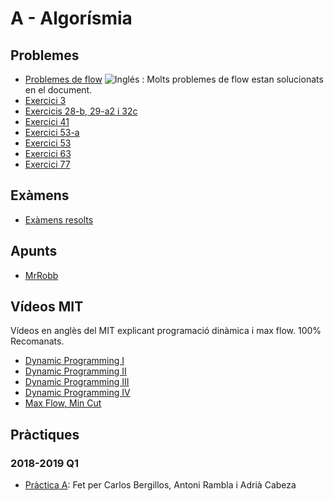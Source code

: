 # A - Algorísmia

## Problemes
- [Problemes de flow](https://github.com/RepoFIBtori/RepoFIBtori/blob/master/Computacio/A/Documents/homecornell_NF.pdf) ![Inglés](http://www.kreativekorp.com/lib/flags/gb.png) 
: Molts problemes de flow estan solucionats en el document.
- [Exercici 3](https://github.com/NIL6NIL6/Algorismia/blob/master/CoefGini.pdf)
- [Exercicis 28-b, 29-a2 i 32c](https://github.com/RepoFIBtori/RepoFIBtori/blob/master/Computacio/A/Documents/aclariments.pdf)
- [Exercici 41](https://github.com/NIL6NIL6/Algorismia/blob/master/CinemaVis.pdf)
- [Exercici 53-a](https://github.com/RepoFIBtori/RepoFIBtori/blob/master/Computacio/A/Documents/aclariments2.pdf)
- [Exercici 53](https://github.com/Dirken/A-FIB/blob/master/Exercici%20entregable%20Algor%C3%ADsmia%202.pdf)
- [Exercici 63](https://github.com/NIL6NIL6/Algorismia/blob/master/Simpatia.pdf)
- [Exercici 77](https://github.com/Dirken/A-FIB/blob/master/Exercici%20entregable%20Algor%C3%ADsmia%202.pdf)

## Exàmens
- [Exàmens resolts](https://github.com/RepoFIBtori/RepoFIBtori/tree/master/Computacio/A/Examens)

## Apunts
- [MrRobb](https://github.com/MrRobb/A-FIB/tree/master/Apuntes)

## Vídeos MIT
Vídeos en anglès del MIT explicant programació dinàmica i max flow. 100% Recomanats.
- [Dynamic Programming I](https://www.youtube.com/watch?v=OQ5jsbhAv_M)
- [Dynamic Programming II](https://www.youtube.com/watch?v=ENyox7kNKeY)
- [Dynamic Programming III](https://www.youtube.com/watch?v=ocZMDMZwhCY)
- [Dynamic Programming IV](https://www.youtube.com/watch?v=tp4_UXaVyx8)
- [Max Flow, Min Cut](https://www.youtube.com/watch?v=VYZGlgzr_As)

## Pràctiques
### 2018-2019 Q1 
- [Pràctica A](https://github.com/adriacabeza/Document-similarity-detection-using-hashing): Fet per Carlos Bergillos, Antoni Rambla i Adrià Cabeza
